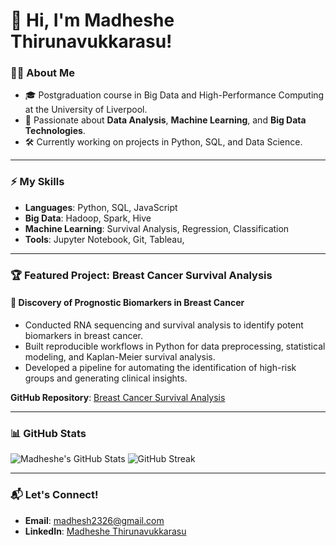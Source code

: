 # 👋 Hi, I'm Madheshe Thirunavukkarasu!

### 👨‍💻 About Me
- 🎓 Postgraduation course in Big Data and High-Performance Computing at the University of Liverpool.
- 🌟 Passionate about **Data Analysis**, **Machine Learning**, and **Big Data Technologies**.
- 🛠️ Currently working on projects in Python, SQL, and Data Science.

---

### ⚡ My Skills
- **Languages**: Python, SQL, JavaScript
- **Big Data**: Hadoop, Spark, Hive
- **Machine Learning**: Survival Analysis, Regression, Classification
- **Tools**: Jupyter Notebook, Git, Tableau,

---

### 🏆 Featured Project: Breast Cancer Survival Analysis
#### 🔹 **Discovery of Prognostic Biomarkers in Breast Cancer**
- Conducted RNA sequencing and survival analysis to identify potent biomarkers in breast cancer.
- Built reproducible workflows in Python for data preprocessing, statistical modeling, and Kaplan-Meier survival analysis.
- Developed a pipeline for automating the identification of high-risk groups and generating clinical insights.

**GitHub Repository**: [Breast Cancer Survival Analysis](https://github.com/madhesh23/breast-cancer-survival-analysis)

---

### 📊 GitHub Stats
![Madheshe's GitHub Stats](https://github-readme-stats.vercel.app/api?username=madhesh23&show_icons=true&theme=radical)
![GitHub Streak](https://github-readme-streak-stats.herokuapp.com/?user=madhesh23&theme=radical)

---

### 📬 Let's Connect!
- **Email**: madhesh2326@gmail.com
- **LinkedIn**: [Madheshe Thirunavukkarasu](https://www.linkedin.com/in/madheshethirunavukkarasu/)
